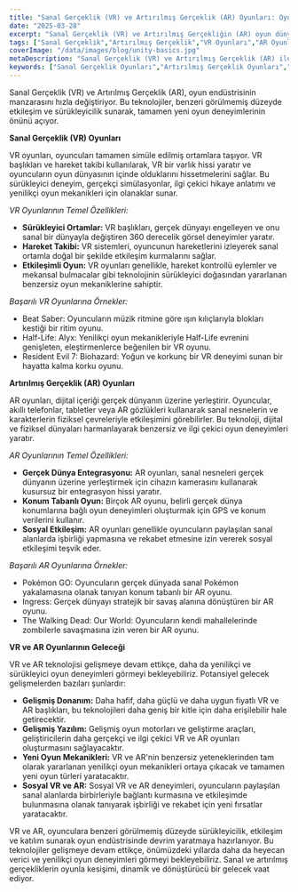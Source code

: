 ```yaml
---
title: "Sanal Gerçeklik (VR) ve Artırılmış Gerçeklik (AR) Oyunları: Oyun Deneyimlerinin Geleceği"
date: "2025-03-28"
excerpt: "Sanal Gerçeklik (VR) ve Artırılmış Gerçekliğin (AR) oyun dünyasındaki dönüştürücü potansiyelini keşfedin. Bu teknolojilerin oyuncu etkileşimini, oyun mekaniklerini ve genel oyun deneyimini nasıl devrimleştirdiğini öğrenin."
tags: ["Sanal Gerçeklik","Artırılmış Gerçeklik","VR Oyunları","AR Oyunları","Oyun Teknolojisi","Etkileyici Deneyimler","Oyun Geliştirme","Oyunun Geleceği"]
coverImage: "/data/images/blog/unity-basics.jpg"
metaDescription: "Sanal Gerçeklik (VR) ve Artırılmış Gerçeklik (AR) ile oyunun geleceğini keşfedin. VR ve AR'nin oyun endüstrisi üzerindeki teknolojileri, temel özellikleri ve potansiyel etkileri hakkında bilgi edinin."
keywords: ["Sanal Gerçeklik Oyunları","Artırılmış Gerçeklik Oyunları","VR Oyun","AR Oyun","Oyun Teknolojisi","Sürükleyici Oyun","VR'nin Geleceği","AR'nin Geleceği","Oyun Geliştirme Trendleri"]
---
```


Sanal Gerçeklik (VR) ve Artırılmış Gerçeklik (AR), oyun endüstrisinin manzarasını hızla değiştiriyor. Bu teknolojiler, benzeri görülmemiş düzeyde etkileşim ve sürükleyicilik sunarak, tamamen yeni oyun deneyimlerinin önünü açıyor.

**Sanal Gerçeklik (VR) Oyunları**

VR oyunları, oyuncuları tamamen simüle edilmiş ortamlara taşıyor. VR başlıkları ve hareket takibi kullanılarak, VR bir varlık hissi yaratır ve oyuncuların oyun dünyasının içinde olduklarını hissetmelerini sağlar. Bu sürükleyici deneyim, gerçekçi simülasyonlar, ilgi çekici hikaye anlatımı ve yenilikçi oyun mekanikleri için olanaklar sunar.

*VR Oyunlarının Temel Özellikleri:*

*   **Sürükleyici Ortamlar:** VR başlıkları, gerçek dünyayı engelleyen ve onu sanal bir dünyayla değiştiren 360 derecelik görsel deneyimler yaratır.
*   **Hareket Takibi:** VR sistemleri, oyuncunun hareketlerini izleyerek sanal ortamla doğal bir şekilde etkileşim kurmalarını sağlar.
*   **Etkileşimli Oyun:** VR oyunları genellikle, hareket kontrollü eylemler ve mekansal bulmacalar gibi teknolojinin sürükleyici doğasından yararlanan benzersiz oyun mekaniklerine sahiptir.

*Başarılı VR Oyunlarına Örnekler:*

*   Beat Saber: Oyuncuların müzik ritmine göre ışın kılıçlarıyla blokları kestiği bir ritim oyunu.
*   Half-Life: Alyx: Yenilikçi oyun mekanikleriyle Half-Life evrenini genişleten, eleştirmenlerce beğenilen bir VR oyunu.
*   Resident Evil 7: Biohazard: Yoğun ve korkunç bir VR deneyimi sunan bir hayatta kalma korku oyunu.

**Artırılmış Gerçeklik (AR) Oyunları**

AR oyunları, dijital içeriği gerçek dünyanın üzerine yerleştirir. Oyuncular, akıllı telefonlar, tabletler veya AR gözlükleri kullanarak sanal nesnelerin ve karakterlerin fiziksel çevreleriyle etkileşimini görebilirler. Bu teknoloji, dijital ve fiziksel dünyaları harmanlayarak benzersiz ve ilgi çekici oyun deneyimleri yaratır.

*AR Oyunlarının Temel Özellikleri:*

*   **Gerçek Dünya Entegrasyonu:** AR oyunları, sanal nesneleri gerçek dünyanın üzerine yerleştirmek için cihazın kamerasını kullanarak kusursuz bir entegrasyon hissi yaratır.
*   **Konum Tabanlı Oyun:** Birçok AR oyunu, belirli gerçek dünya konumlarına bağlı oyun deneyimleri oluşturmak için GPS ve konum verilerini kullanır.
*   **Sosyal Etkileşim:** AR oyunları genellikle oyuncuların paylaşılan sanal alanlarda işbirliği yapmasına ve rekabet etmesine izin vererek sosyal etkileşimi teşvik eder.

*Başarılı AR Oyunlarına Örnekler:*

*   Pokémon GO: Oyuncuların gerçek dünyada sanal Pokémon yakalamasına olanak tanıyan konum tabanlı bir AR oyunu.
*   Ingress: Gerçek dünyayı stratejik bir savaş alanına dönüştüren bir AR oyunu.
*   The Walking Dead: Our World: Oyuncuların kendi mahallelerinde zombilerle savaşmasına izin veren bir AR oyunu.

**VR ve AR Oyunlarının Geleceği**

VR ve AR teknolojisi gelişmeye devam ettikçe, daha da yenilikçi ve sürükleyici oyun deneyimleri görmeyi bekleyebiliriz. Potansiyel gelecek gelişmelerden bazıları şunlardır:

*   **Gelişmiş Donanım:** Daha hafif, daha güçlü ve daha uygun fiyatlı VR ve AR başlıkları, bu teknolojileri daha geniş bir kitle için daha erişilebilir hale getirecektir.
*   **Gelişmiş Yazılım:** Gelişmiş oyun motorları ve geliştirme araçları, geliştiricilerin daha gerçekçi ve ilgi çekici VR ve AR oyunları oluşturmasını sağlayacaktır.
*   **Yeni Oyun Mekanikleri:** VR ve AR'nin benzersiz yeteneklerinden tam olarak yararlanan yenilikçi oyun mekanikleri ortaya çıkacak ve tamamen yeni oyun türleri yaratacaktır.
*   **Sosyal VR ve AR:** Sosyal VR ve AR deneyimleri, oyuncuların paylaşılan sanal alanlarda birbirleriyle bağlantı kurmasına ve etkileşimde bulunmasına olanak tanıyarak işbirliği ve rekabet için yeni fırsatlar yaratacaktır.

VR ve AR, oyunculara benzeri görülmemiş düzeyde sürükleyicilik, etkileşim ve katılım sunarak oyun endüstrisinde devrim yaratmaya hazırlanıyor. Bu teknolojiler gelişmeye devam ettikçe, önümüzdeki yıllarda daha da heyecan verici ve yenilikçi oyun deneyimleri görmeyi bekleyebiliriz. Sanal ve artırılmış gerçekliklerin oyunla kesişimi, dinamik ve dönüştürücü bir gelecek vaat ediyor.
    